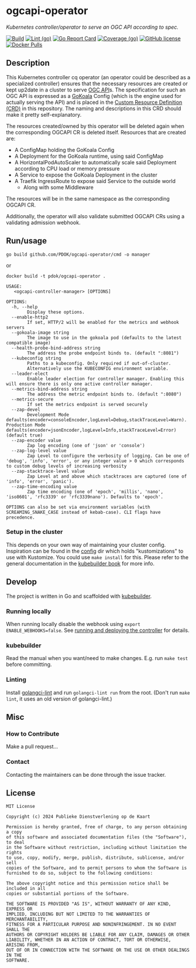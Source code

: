 # ogcapi-operator

_Kubernetes controller/operator to serve an OGC API according to spec._

[![Build](https://github.com/PDOK/ogcapi-operator/actions/workflows/build-and-publish-image.yml/badge.svg)](https://github.com/PDOK/ogcapi-operator/actions/workflows/build-and-publish-image.yml)
[![Lint (go)](https://github.com/PDOK/ogcapi-operator/actions/workflows/lint-go.yml/badge.svg)](https://github.com/PDOK/ogcapi-operator/actions/workflows/lint-go.yml)
[![Go Report Card](https://goreportcard.com/badge/github.com/PDOK/ogcapi-operator)](https://goreportcard.com/report/github.com/PDOK/ogcapi-operator)
[![Coverage (go)](https://github.com/PDOK/ogcapi-operator/wiki/coverage.svg)](https://raw.githack.com/wiki/PDOK/ogcapi-operator/coverage.html)
[![GitHub license](https://img.shields.io/github/license/PDOK/ogcapi-operator)](https://github.com/PDOK/ogcapi-operator/blob/master/LICENSE)
[![Docker Pulls](https://img.shields.io/docker/pulls/pdok/ogcapi-operator.svg)](https://hub.docker.com/r/pdok/ogcapi-operator)

## Description

This Kubernetes controller cq operator (an operator could be described as a specialized controller)
ensures that the necessary resources are created or kept up2date in a cluster
to serve [OGC API](https://ogcapi.ogc.org/)s.
The specification for such an OGC API is expressed as a [GoKoala](https://github.com/PDOK/gokoala) Config
(which is the engine used for actually serving the API)
and is placed in the [Custom Resource Definition (CRD)](./config/crd/bases/pdok.nl_ogcapis.yaml)
in this repository.
The naming and descriptions in this CRD should make it pretty self-explanatory.

The resources created/owned by this operator will be deleted again when the corresponding OGCAPI CR is deleted itself. Resources that are created are:

* A ConfigMap holding the GoKoala Config
* A Deployment for the GoKoala runtime, using said ConfigMap
* A HorizontalPodAutoScaler to automatically scale said Deployment according to CPU load or memory pressure
* A Service to expose the GoKoala Deployment in the cluster
* A Traefik IngressRoute to expose said Service to the outside world
  * Along with some Middleware

The resources will be in the same namespace as the corresponding OGCAPI CR.

Additionally, the operator will also validate submitted OGCAPI CRs using a validating 
admission webhook.

## Run/usage

```shell
go build github.com/PDOK/ogcapi-operator/cmd -o manager
```

or

```shell
docker build -t pdok/ogcapi-operator .
```

```text
USAGE:
   <ogcapi-controller-manager> [OPTIONS]

OPTIONS:
  -h, --help
        Display these options.
  --enable-http2
        If set, HTTP/2 will be enabled for the metrics and webhook servers
  --gokoala-image string
        The image to use in the gokoala pod (defaults to the latest compatible image)
  --health-probe-bind-address string
        The address the probe endpoint binds to. (default ":8081")
  --kubeconfig string
        Paths to a kubeconfig. Only required if out-of-cluster.
        Alternatively use the KUBECONFIG environment variable.
  --leader-elect
        Enable leader election for controller manager. Enabling this will ensure there is only one active controller manager.
  --metrics-bind-address string
        The address the metric endpoint binds to. (default ":8080")
  --metrics-secure
        If set the metrics endpoint is served securely
  --zap-devel
        Development Mode defaults(encoder=consoleEncoder,logLevel=Debug,stackTraceLevel=Warn). Production Mode defaults(encoder=jsonEncoder,logLevel=Info,stackTraceLevel=Error) (default true)
  --zap-encoder value
        Zap log encoding (one of 'json' or 'console')
  --zap-log-level value
        Zap Level to configure the verbosity of logging. Can be one of 'debug', 'info', 'error', or any integer value > 0 which corresponds to custom debug levels of increasing verbosity
  --zap-stacktrace-level value
        Zap Level at and above which stacktraces are captured (one of 'info', 'error', 'panic').
  --zap-time-encoding value
        Zap time encoding (one of 'epoch', 'millis', 'nano', 'iso8601', 'rfc3339' or 'rfc3339nano'). Defaults to 'epoch'.
        
OPTIONS can also be set via environment variables (with SCREAMING_SNAKE_CASE instead of kebab-case). CLI flags have precedence. 
```

### Setup in the cluster

This depends on your own way of maintaining your cluster config.
Inspiration can be found in the [config](./config) dir
which holds "kustomizations" to use with Kustomize.
You could use `make install` for this.
Please refer to the general documentation in the [kubebuilder book](https://kubebuilder.io) for more info.

## Develop

The project is written in Go and scaffolded with [kubebuilder](https://kubebuilder.io).

### Running locally

When running locally disable the webhook using `export ENABLE_WEBHOOKS=false`.
See [running and deploying the controller](https://kubebuilder.io/cronjob-tutorial/running) for details.

### kubebuilder

Read the manual when you want/need to make changes.
E.g. run `make test` before committing.

### Linting

Install [golangci-lint](https://golangci-lint.run/usage/install/) and run `golangci-lint run`
from the root.
(Don't run `make lint`, it uses an old version of golangci-lint.)

## Misc

### How to Contribute

Make a pull request...

### Contact

Contacting the maintainers can be done through the issue tracker.

## License

```
MIT License

Copyright (c) 2024 Publieke Dienstverlening op de Kaart

Permission is hereby granted, free of charge, to any person obtaining a copy
of this software and associated documentation files (the "Software"), to deal
in the Software without restriction, including without limitation the rights
to use, copy, modify, merge, publish, distribute, sublicense, and/or sell
copies of the Software, and to permit persons to whom the Software is
furnished to do so, subject to the following conditions:

The above copyright notice and this permission notice shall be included in all
copies or substantial portions of the Software.

THE SOFTWARE IS PROVIDED "AS IS", WITHOUT WARRANTY OF ANY KIND, EXPRESS OR
IMPLIED, INCLUDING BUT NOT LIMITED TO THE WARRANTIES OF MERCHANTABILITY,
FITNESS FOR A PARTICULAR PURPOSE AND NONINFRINGEMENT. IN NO EVENT SHALL THE
AUTHORS OR COPYRIGHT HOLDERS BE LIABLE FOR ANY CLAIM, DAMAGES OR OTHER
LIABILITY, WHETHER IN AN ACTION OF CONTRACT, TORT OR OTHERWISE, ARISING FROM,
OUT OF OR IN CONNECTION WITH THE SOFTWARE OR THE USE OR OTHER DEALINGS IN THE
SOFTWARE.
```
